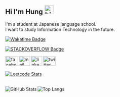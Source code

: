 ## Hi I'm Hung <img src="https://user-images.githubusercontent.com/1303154/88677602-1635ba80-d120-11ea-84d8-d263ba5fc3c0.gif" width="28px" height="28px" alt="hi">


 I'm a student at Japanese language school.  
 I want to study Information Technology in the future.

[![Wakatime Badge](https://wakatime.com/badge/user/e6b1e602-d31a-475f-a2e0-aeea1076f255.svg)](https://wakatime.com/@e6b1e602-d31a-475f-a2e0-aeea1076f255) 

[![STACKOVERFLOW Badge](https://img.shields.io/stackexchange/stackoverflow/r/20087661?color=red&label=STACKOVERFLOW&logo=stackoverflow&style=for-the-badge)](https://stackoverflow.com/users/20087661/h2002)

<p align="left">
<a href="https://www.facebook.com/profile.php?id=100069865830621" target="blank">
    <img align="left" src="https://upload.wikimedia.org/wikipedia/commons/5/51/Facebook_f_logo_%282019%29.svg" alt="facebook" height="30" width="40" />
</a>
&nbsp
<a href="mailto:manhhung.h2002@gmail.com" target="blank">
    <img align="left" src="https://upload.wikimedia.org/wikipedia/commons/7/7e/Gmail_icon_%282020%29.svg" alt="mail" height="30" width="35" />
</a>
&nbsp
<a href="mailto:manhhung.h2002@gmail.com" target="blank">
    <img align="left" src="https://upload.wikimedia.org/wikipedia/commons/thumb/8/81/LinkedIn_icon.svg/2048px-LinkedIn_icon.svg.png" alt="linkedin" height="30" width="35" />
</a>
&nbsp
<a href="https://twitter.com/H1905062002" target="blank">
    <img align="left" src="https://upload.wikimedia.org/wikipedia/commons/6/6f/Logo_of_Twitter.svg" alt="twitter" height="30" width="40" />
</a>
 
<br>
<br>

[![Leetcode Stats](https://leetcard.jacoblin.cool/hungh2002?ext=activity)](https://leetcode.com/hungh2002/)

<br>
<img align="left" alt="GitHub Stats" src="https://github-readme-stats-qfar.vercel.app/api?username=hungh2002&hide_border=true&theme=transparent&show_icons=true&title_color=2f81f7&text_color=2f81f7" />
&nbsp
 <img align="left" alt="Top Langs" src="https://github-readme-stats-qfar.vercel.app/api/top-langs/?username=hungh2002&layout=compact&hide_border=true&theme=transparent&custom_title=" />
<br>
<br>

<!--START_SECTION:activity-->
